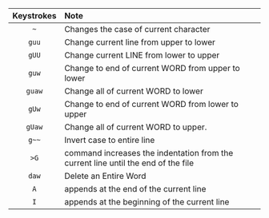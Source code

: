 | Keystrokes        | Note |
| :-------------: |:------------- |
|`~` | Changes the case of current character |
|`guu` | Change current line from upper to lower |
|`gUU` | Change current LINE from lower to upper |
|`guw` | Change to end of current WORD from upper to lower |
|`guaw` | Change all of current WORD to lower | 
|`gUw` | Change to end of current WORD from lower to upper |
|`gUaw` | Change all of current WORD to upper. | 
|`g~~` | Invert case to entire line |
|`>G` | command increases the indentation from the current line until the end of the file |
|`daw`| Delete an Entire Word |
|`A`| appends at the end of the current line |
|`I`| appends at the beginning of the current line | 
